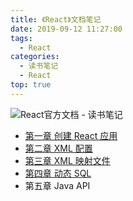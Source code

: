 ```yaml
---
title: 《React》文档笔记
date: 2019-09-12 11:27:00
tags:
  - React
categories:
  - 读书笔记
  - React
top: true
---
```


![React官方文档 - 读书笔记](https://i.loli.net/2019/09/25/T6tIHkAJMZm2yXB.png)

- [第一章 创建 React 应用](/2019/09/12/读书笔记/《MyBatis》/1_入门/index.html)
- [第二章 XML 配置](/2019/09/12/读书笔记/《MyBatis》/2_XML配置/index.html)
- [第三章 XML 映射文件](/2019/09/12/读书笔记/《MyBatis》/3_XML映射文件/index.html)
- [第四章 动态 SQL](/2019/09/12/读书笔记/《MyBatis》/4_动态SQL/index.html)
- 第五章 Java API

<!-- More -->
